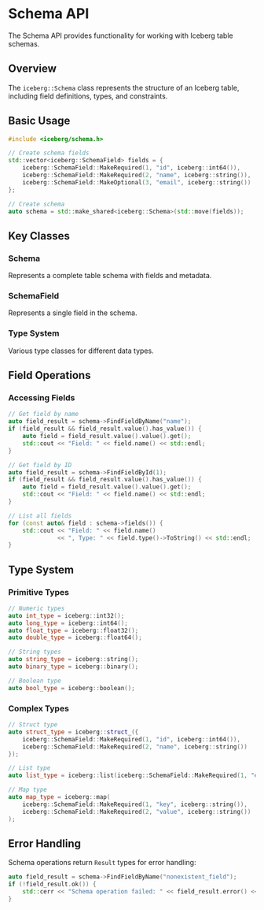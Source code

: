 <!--
  ~ Licensed to the Apache Software Foundation (ASF) under one
  ~ or more contributor license agreements.  See the NOTICE file
  ~ distributed with this work for additional information
  ~ regarding copyright ownership.  The ASF licenses this file
  ~ to you under the Apache License, Version 2.0 (the
  ~ "License"); you may not use this file except in compliance
  ~ with the License.  You may obtain a copy of the License at
  ~
  ~   http://www.apache.org/licenses/LICENSE-2.0
  ~
  ~ Unless required by applicable law or agreed to in writing,
  ~ software distributed under the License is distributed on an
  ~ "AS IS" BASIS, WITHOUT WARRANTIES OR CONDITIONS OF ANY
  ~ KIND, either express or implied.  See the License for the
  ~ specific language governing permissions and limitations
  ~ under the License.
-->

# Schema API

The Schema API provides functionality for working with Iceberg table schemas.

## Overview

The `iceberg::Schema` class represents the structure of an Iceberg table, including field definitions, types, and constraints.

## Basic Usage

```cpp
#include <iceberg/schema.h>

// Create schema fields
std::vector<iceberg::SchemaField> fields = {
    iceberg::SchemaField::MakeRequired(1, "id", iceberg::int64()),
    iceberg::SchemaField::MakeRequired(2, "name", iceberg::string()),
    iceberg::SchemaField::MakeOptional(3, "email", iceberg::string())
};

// Create schema
auto schema = std::make_shared<iceberg::Schema>(std::move(fields));
```

## Key Classes

### Schema
Represents a complete table schema with fields and metadata.

### SchemaField
Represents a single field in the schema.

### Type System
Various type classes for different data types.

## Field Operations

### Accessing Fields
```cpp
// Get field by name
auto field_result = schema->FindFieldByName("name");
if (field_result && field_result.value().has_value()) {
    auto field = field_result.value().value().get();
    std::cout << "Field: " << field.name() << std::endl;
}

// Get field by ID
auto field_result = schema->FindFieldById(1);
if (field_result && field_result.value().has_value()) {
    auto field = field_result.value().value().get();
    std::cout << "Field: " << field.name() << std::endl;
}

// List all fields
for (const auto& field : schema->fields()) {
    std::cout << "Field: " << field.name()
              << ", Type: " << field.type()->ToString() << std::endl;
}
```

## Type System

### Primitive Types
```cpp
// Numeric types
auto int_type = iceberg::int32();
auto long_type = iceberg::int64();
auto float_type = iceberg::float32();
auto double_type = iceberg::float64();

// String types
auto string_type = iceberg::string();
auto binary_type = iceberg::binary();

// Boolean type
auto bool_type = iceberg::boolean();
```

### Complex Types
```cpp
// Struct type
auto struct_type = iceberg::struct_({
    iceberg::SchemaField::MakeRequired(1, "id", iceberg::int64()),
    iceberg::SchemaField::MakeRequired(2, "name", iceberg::string())
});

// List type
auto list_type = iceberg::list(iceberg::SchemaField::MakeRequired(1, "element", iceberg::string()));

// Map type
auto map_type = iceberg::map(
    iceberg::SchemaField::MakeRequired(1, "key", iceberg::string()),
    iceberg::SchemaField::MakeRequired(2, "value", iceberg::string())
);
```

## Error Handling

Schema operations return `Result` types for error handling:

```cpp
auto field_result = schema->FindFieldByName("nonexistent_field");
if (!field_result.ok()) {
    std::cerr << "Schema operation failed: " << field_result.error() << std::endl;
}
```

